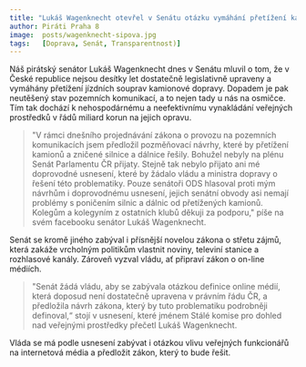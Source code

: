 ```yaml
---
title: "Lukáš Wagenknecht otevřel v Senátu otázku vymáhání přetížení kamionů a vyzval vládu, ať vymyslí definici on-line médií"
author: Piráti Praha 8
image:  posts/wagenknecht-sipova.jpg
tags:   [Doprava, Senát, Transparentnost)]
---
```


Náš pirátský senátor Lukáš Wagenknecht dnes v Senátu mluvil o tom, že v České republice nejsou desítky let dostatečně legislativně upraveny a vymáhány přetížení jízdních souprav kamionové dopravy. Dopadem je pak neutěšený stav pozemních komunikací, a to nejen tady u nás na osmičce. Tím tak dochází k nehospodárnému a neefektivnímu vynakládání veřejných prostředků v řádů miliard korun na jejich opravu.

>"V rámci dnešního projednávání zákona o provozu na pozemních komunikacích jsem předložil pozměňovací návrhy, které by přetížení kamionů a zničené silnice a dálnice řešily. Bohužel nebyly na plénu Senát Parlamentu ČR přijaty. Stejně tak nebylo přijato ani mé doprovodné usnesení, které by žádalo vládu a ministra dopravy o řešení této problematiky. Pouze senátoři ODS hlasoval proti mým návrhům i doprovodnému usnesení, jejich senátní obvody asi nemají problémy s poničením silnic a dálnic od přetížených kamionů. Kolegům a kolegyním z ostatních klubů děkuji za podporu," píše na svém facebooku senátor Lukáš Wagenknecht.

Senát se kromě jiného zabýval i přísnější novelou zákona o střetu zájmů, která zakáže vrcholným politikům vlastnit noviny, televiní stanice a rozhlasové kanály. Zároveň vyzval vládu, ať připraví zákon o on-line médiích. 

>"Senát žádá vládu, aby se zabývala otázkou definice online médií, která doposud není dostatečně upravena v právním řádu ČR, a předložila návrh zákona, který by tuto problematiku podrobněji definoval,“ stojí v usnesení, které jménem Stálé komise pro dohled nad veřejnými prostředky přečetl Lukáš Wagenknecht.

Vláda se má podle usnesení zabývat i otázkou vlivu veřejných funkcionářů na internetová média a předložit zákon, který to bude řešit. 